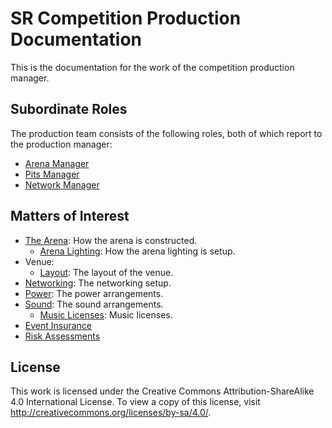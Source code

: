 # SR Competition Production Documentation

This is the documentation for the work of the competition production
manager.

## Subordinate Roles

The production team consists of the following roles, both of which
report to the production manager:

 * [Arena Manager](roles/arena-manager)
 * [Pits Manager](roles/pits-manager)
 * [Network Manager](roles/network-manager)

## Matters of Interest

 * [The Arena](arena/index): How the arena is constructed.
   * [Arena Lighting](arena/lighting): How the arena lighting is setup.
 * Venue:
    * [Layout](venue/layout): The layout of the venue.
 * [Networking](network): The networking setup.
 * [Power](power): The power arrangements.
 * [Sound](sound): The sound arrangements.
    * [Music Licenses](sound/licenses): Music licenses.
 * [Event Insurance](insurance) 
 * [Risk Assessments](risk-assessments)

## License

This work is licensed under the Creative Commons
Attribution-ShareAlike 4.0 International License. To view a copy of
this license, visit http://creativecommons.org/licenses/by-sa/4.0/.

